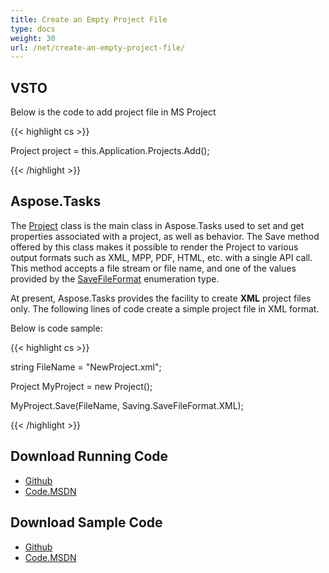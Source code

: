 ```yaml
---
title: Create an Empty Project File
type: docs
weight: 30
url: /net/create-an-empty-project-file/
---
```


## **VSTO**
Below is the code to add project file in MS Project

{{< highlight cs >}}

   Project project = this.Application.Projects.Add();

{{< /highlight >}}
## **Aspose.Tasks**
The [Project]() class is the main class in Aspose.Tasks used to set and get properties associated with a project, as well as behavior. The Save method offered by this class makes it possible to render the Project to various output formats such as XML, MPP, PDF, HTML, etc. with a single API call. This method accepts a file stream or file name, and one of the values provided by the [SaveFileFormat]() enumeration type.

At present, Aspose.Tasks provides the facility to create **XML** project files only. The following lines of code create a simple project file in XML format.

Below is code sample:

{{< highlight cs >}}

  string FileName = "NewProject.xml";

 Project MyProject = new Project();

 MyProject.Save(FileName, Saving.SaveFileFormat.XML);


{{< /highlight >}}
## **Download Running Code**
- [Github](https://github.com/aspose-tasks/Aspose.Tasks-for-.NET/tree/master/Plugins/Aspose.Tasks%20Vs%20VSTO%20Projects/Code%20Comparison%20of%20Common%20Features/Creating%20an%20Empty%20Project%20File)
- [Code.MSDN](https://code.msdn.microsoft.com/AsposeTasks-Vs-VSTO-v11-168e5b01/view/SourceCode#content)
## **Download Sample Code**
- [Github](https://github.com/aspose-tasks/Aspose.Tasks-for-.NET/releases/tag/AsposeTaskNETVsVSTOProjectv1.1)
- [Code.MSDN](https://code.msdn.microsoft.com/AsposeTasks-Vs-VSTO-v11-168e5b01)
